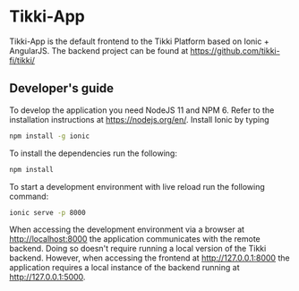 # Tikki-App #

Tikki-App is the default frontend to the Tikki Platform based on Ionic + AngularJS.
The backend project can be found at <https://github.com/tikki-fi/tikki/>

## Developer's guide

To develop the application you need NodeJS 11 and NPM 6. Refer to the installation
instructions at <https://nodejs.org/en/>. Install Ionic by typing

```bash
npm install -g ionic
```

To install the dependencies run the following:

```bash
npm install
```

To start a development environment with live reload run the following command:

```bash
ionic serve -p 8000
```

When accessing the development environment via a browser at <http://localhost:8000>
the application communicates with the remote backend. Doing so doesn't require
running a local version of the Tikki backend. However, when accessing the frontend
at <http://127.0.0.1:8000> the application requires a local instance of the backend
running at <http://127.0.0.1:5000>.
